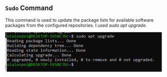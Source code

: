 ## `Sudo` Command
This command is used to update the package lists for available software packages from the configured repositories. I used *sudo apt upgrade*.


![Sudo](<1. sudo command-1.PNG>)